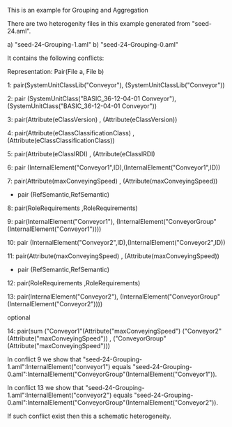 This is an example for Grouping and Aggregation

There are two heterogenity files in this example generated from "seed-24.aml".

a) "seed-24-Grouping-1.aml"
b) "seed-24-Grouping-0.aml"

It contains the following conflicts:

Representation: Pair(File a, File b)


1: pair(SystemUnitClassLib("Conveyor"), (SystemUnitClassLib("Conveyor"))

2: pair (SystemUnitClass("BASIC_36-12-04-01 Conveyor"),(SystemUnitClass("BASIC_36-12-04-01 Conveyor"))

3: pair(Attribute(eClassVersion) , (Attribute(eClassVersion))

4: pair(Attribute(eClassClassificationClass) , (Attribute(eClassClassificationClass))

5: pair(Attribute(eClassIRDI) , (Attribute(eClassIRDI)


6: pair (InternalElement("Conveyor1",ID),(InternalElement("Conveyor1",ID))

7: pair(Attribute(maxConveyingSpeed) , (Attribute(maxConveyingSpeed))

 - pair (RefSemantic,RefSemantic)

8: pair(RoleRequirements ,RoleRequirements)

9: pair(InternalElement("Conveyor1"), (InternalElement("ConveyorGroup"(InternalElement("Conveyor1"))))


10: pair (InternalElement("Conveyor2",ID),(InternalElement("Conveyor2",ID))

11: pair(Attribute(maxConveyingSpeed) , (Attribute(maxConveyingSpeed))

 - pair (RefSemantic,RefSemantic)

12: pair(RoleRequirements ,RoleRequirements)

13: pair(InternalElement("Conveyor2"), (InternalElement("ConveyorGroup"(InternalElement("Conveyor2"))))

optional

14: pair(sum ("Conveyor1"(Attribute("maxConveyingSpeed") ("Conveyor2"(Attribute("maxConveyingSpeed")) , ("ConveyorGroup"(Attribute("maxConveyingSpeed")))



In conflict 9 we show that "seed-24-Grouping-1.aml":InternalElement("conveyor1") equals "seed-24-Grouping-0.aml":InternalElement("ConveyorGroup"(InternalElement("Conveyor1")). 

In conflict 13 we show that "seed-24-Grouping-1.aml":InternalElement("conveyor2") equals "seed-24-Grouping-0.aml":InternalElement("ConveyorGroup"(InternalElement("Conveyor2")). 


If such conflict exist then this a schematic heterogeneity.